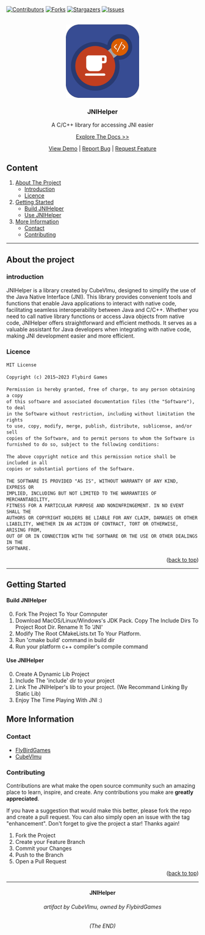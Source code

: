 [![Contributors][contributors-shield]][contributors-url]
[![Forks][forks-shield]][forks-url]
[![Stargazers][stars-shield]][stars-url]
[![Issues][issues-shield]][issues-url]

<!-- fill links here -->

[repo-url]: https://github.com/FlybirdGameStudio/JNIHelper/

[issues-url]: https://github.com/FlybirdGameStudio/JNIHelper/issues

[stars-url]: https://github.com/FlybirdGameStudio/JNIHelper/stargazers

[forks-url]: https://github.com/FlybirdGameStudio/JNIHelper/network/members

[contributors-url]: https://github.com/FlybirdGameStudio/JNIHelper/graphs/contributors

[doc-url]: https://example.org

[logo-url]: JNIHelper.png

[demo-url]: https://example.org

[org-website]: https://flybird.ink

[org-github]: https://github.com/FlybirdGameStudio/

[contributors-shield]: https://img.shields.io/github/contributors/FlybirdGameStudio/JNIHelper.svg?style=for-the-badge

[forks-shield]: https://img.shields.io/github/forks/FlybirdGameStudio/JNIHelper.svg?style=for-the-badge

[stars-shield]: https://img.shields.io/github/stars/FlybirdGameStudio/JNIHelper.svg?style=for-the-badge

[issues-shield]: https://img.shields.io/github/issues/FlybirdGameStudio/JNIHelper.svg?style=for-the-badge



<!--suppress CheckImageSize -->
<br/>
<div align="center" id="readme-top">


<img src="./doc/logo.jpg" alt="6" width="192"/>

<h3 align="center">JNIHelper</h3>
<p align="center">A C/C++ library for accessing JNI easier



[Explore The Docs >>][doc-url]

[View Demo][demo-url] | [Report Bug][issues-url] | [Request Feature][issues-url]

</div>

## Content

<ol>
    <li>
        <a href="#about-the-project">About The Project</a>
        <ul>
            <li><a href="#introduction">Introduction</a></li>
            <li><a href="#licence">Licence</a></li>
        </ul>
    </li>
    <li>
        <a href="#getting-started">Getting Started</a>
        <ul>
            <li><a href="#buildprj">Build JNIHelper</a></li>
            <li><a href="#usehelper">Use JNIHelper</a></li>
        </ul>
    </li>
<!--
    <li><a href="#future-plan">Future Plan</a>
        <ul>
            <li><a href="#our-willing">Our Willing</a></li>
            <li><a href="#roadmap">RoadMap</a></li>
        </ul>
    </li>
-->
    <li><a href="#more-info">More Information</a>
        <ul>
            <li><a href="#contact">Contact</a></li>
            <li><a href="#contributing">Contributing</a></li>
        </ul>
    </li>
</ol>

<div id="about-the-project"></div>

<hr>

## About the project

<div id="introduction"></div>

### introduction

JNIHelper is a library created by CubeVlmu,
designed to simplify the use of the Java Native Interface (JNI).
This library provides convenient tools and functions that enable Java applications
to interact with native code, facilitating seamless interoperability between Java and C/C++.
Whether you need to call native library functions or access Java objects from native code,
JNIHelper offers straightforward and efficient methods.
It serves as a valuable assistant for Java developers when integrating with native code,
making JNI development easier and more efficient.

<div id="licence"></div>

### Licence

```
MIT License

Copyright (c) 2015~2023 Flybird Games

Permission is hereby granted, free of charge, to any person obtaining a copy
of this software and associated documentation files (the "Software"), to deal
in the Software without restriction, including without limitation the rights
to use, copy, modify, merge, publish, distribute, sublicense, and/or sell
copies of the Software, and to permit persons to whom the Software is
furnished to do so, subject to the following conditions:

The above copyright notice and this permission notice shall be included in all
copies or substantial portions of the Software.

THE SOFTWARE IS PROVIDED "AS IS", WITHOUT WARRANTY OF ANY KIND, EXPRESS OR
IMPLIED, INCLUDING BUT NOT LIMITED TO THE WARRANTIES OF MERCHANTABILITY,
FITNESS FOR A PARTICULAR PURPOSE AND NONINFRINGEMENT. IN NO EVENT SHALL THE
AUTHORS OR COPYRIGHT HOLDERS BE LIABLE FOR ANY CLAIM, DAMAGES OR OTHER
LIABILITY, WHETHER IN AN ACTION OF CONTRACT, TORT OR OTHERWISE, ARISING FROM,
OUT OF OR IN CONNECTION WITH THE SOFTWARE OR THE USE OR OTHER DEALINGS IN THE
SOFTWARE.
```

<p align="right">(<a href="#readme-top">back to top</a>)</p>

<hr/>


<div id="getting-started"></div>

## Getting Started

<div id="buildprj"></div>

#### Build JNIHelper

0. Fork The Project To Your Comnputer
1. Download MacOS/Linux/Windows's JDK Pack. Copy The Include Dirs To Project Root Dir. Rename It To 'JNI'
2. Modify The Root CMakeLists.txt To Your Platform.
3. Run 'cmake build' command in build dir
4. Run your platform c++ compiler's compile command

<div id="usehelper"></div>

#### Use JNIHelper

0. Create A Dynamic Lib Project
1. Include The 'include' dir to your project
2. Link The JNIHelper's lib to your project. (We Recommand Linking By Static Lib)
3. Enjoy The Time Playing With JNI :)

## More Information

<div id="contact"></div>

### Contact

- [FlyBirdGames](https://github.com/FlybirdGameStudio)
- [CubeVlmu](https://github.com/hehe1005566)

<div id="contributing"></div>

### Contributing

Contributions are what make the open source community such an amazing place to learn, inspire, and create. Any
contributions you make are **greatly appreciated**.

If you have a suggestion that would make this better, please fork the repo and create a pull request. You can also
simply open an issue with the tag "enhancement".
Don't forget to give the project a star! Thanks again!

1. Fork the Project
2. Create your Feature Branch
3. Commit your Changes
4. Push to the Branch
5. Open a Pull Request

<p align="right">(<a href="#readme-top">back to top</a>)</p>

<hr>

<h4 align="center">JNIHelper</h4>
<h6 align="center">artifact by CubeVlmu, owned by FlybirdGames</h6>

<h6 align="center">(The END)</h6>
